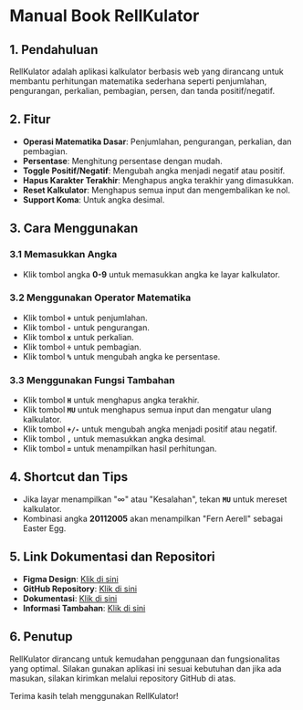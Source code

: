 # Manual Book RellKulator

## 1. Pendahuluan
RellKulator adalah aplikasi kalkulator berbasis web yang dirancang untuk membantu perhitungan matematika sederhana seperti penjumlahan, pengurangan, perkalian, pembagian, persen, dan tanda positif/negatif.

## 2. Fitur
- **Operasi Matematika Dasar**: Penjumlahan, pengurangan, perkalian, dan pembagian.
- **Persentase**: Menghitung persentase dengan mudah.
- **Toggle Positif/Negatif**: Mengubah angka menjadi negatif atau positif.
- **Hapus Karakter Terakhir**: Menghapus angka terakhir yang dimasukkan.
- **Reset Kalkulator**: Menghapus semua input dan mengembalikan ke nol.
- **Support Koma**: Untuk angka desimal.

## 3. Cara Menggunakan

### 3.1 Memasukkan Angka
- Klik tombol angka **0-9** untuk memasukkan angka ke layar kalkulator.

### 3.2 Menggunakan Operator Matematika
- Klik tombol **`+`** untuk penjumlahan.
- Klik tombol **`-`** untuk pengurangan.
- Klik tombol **`x`** untuk perkalian.
- Klik tombol **`÷`** untuk pembagian.
- Klik tombol **`%`** untuk mengubah angka ke persentase.

### 3.3 Menggunakan Fungsi Tambahan
- Klik tombol **`H`** untuk menghapus angka terakhir.
- Klik tombol **`MU`** untuk menghapus semua input dan mengatur ulang kalkulator.
- Klik tombol **`+/-`** untuk mengubah angka menjadi positif atau negatif.
- Klik tombol **`,`** untuk memasukkan angka desimal.
- Klik tombol **`=`** untuk menampilkan hasil perhitungan.

## 4. Shortcut dan Tips
- Jika layar menampilkan "∞" atau "Kesalahan", tekan **`MU`** untuk mereset kalkulator.
- Kombinasi angka **20112005** akan menampilkan "Fern Aerell" sebagai Easter Egg.

## 5. Link Dokumentasi dan Repositori
- **Figma Design**: [Klik di sini](https://www.figma.com/design/1hk4GEFzVSF9iMyoRFg7KT/RellKulator?node-id=0-1&t=zyEoVKKgG9C0lXFp-1)
- **GitHub Repository**: [Klik di sini](https://github.com/Fern-Aerell/Rellkulator)
- **Dokumentasi**: [Klik di sini](https://github.com/Fern-Aerell/Rellkulator/blob/main/docs.md)
- **Informasi Tambahan**: [Klik di sini](https://raw.githubusercontent.com/Fern-Aerell/Rellkulator/refs/heads/main/info.png)

## 6. Penutup
RellKulator dirancang untuk kemudahan penggunaan dan fungsionalitas yang optimal. Silakan gunakan aplikasi ini sesuai kebutuhan dan jika ada masukan, silakan kirimkan melalui repository GitHub di atas.

Terima kasih telah menggunakan RellKulator!